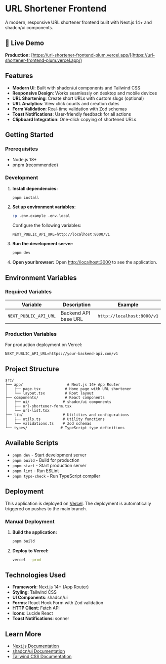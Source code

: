 # URL Shortener Frontend

A modern, responsive URL shortener frontend built with Next.js 14+ and shadcn/ui components.

## 🚀 Live Demo

**Production:**
[https://url-shortener-frontend-plum.vercel.app/](https://url-shortener-frontend-plum.vercel.app/)

## Features

- **Modern UI**: Built with shadcn/ui components and Tailwind CSS
- **Responsive Design**: Works seamlessly on desktop and mobile devices
- **URL Shortening**: Create short URLs with custom slugs (optional)
- **URL Analytics**: View click counts and creation dates
- **Form Validation**: Real-time validation with Zod schemas
- **Toast Notifications**: User-friendly feedback for all actions
- **Clipboard Integration**: One-click copying of shortened URLs

## Getting Started

### Prerequisites

- Node.js 18+
- pnpm (recommended)

### Development

1. **Install dependencies:**

   ```bash
   pnpm install
   ```

2. **Set up environment variables:**

   ```bash
   cp .env.example .env.local
   ```

   Configure the following variables:

   ```env
   NEXT_PUBLIC_API_URL=http://localhost:8000/v1
   ```

3. **Run the development server:**

   ```bash
   pnpm dev
   ```

4. **Open your browser:** Open [http://localhost:3000](http://localhost:3000) to see the
   application.

## Environment Variables

### Required Variables

| Variable              | Description          | Example                    |
| --------------------- | -------------------- | -------------------------- |
| `NEXT_PUBLIC_API_URL` | Backend API base URL | `http://localhost:8000/v1` |

### Production Variables

For production deployment on Vercel:

```env
NEXT_PUBLIC_API_URL=https://your-backend-api.com/v1
```

## Project Structure

```
src/
├── app/                    # Next.js 14+ App Router
│   ├── page.tsx           # Home page with URL shortener
│   └── layout.tsx         # Root layout
├── components/            # React components
│   ├── ui/               # shadcn/ui components
│   ├── url-shortener-form.tsx
│   └── url-list.tsx
├── lib/                  # Utilities and configurations
│   ├── utils.ts          # Utility functions
│   └── validations.ts    # Zod schemas
└── types/               # TypeScript type definitions
```

## Available Scripts

- `pnpm dev` - Start development server
- `pnpm build` - Build for production
- `pnpm start` - Start production server
- `pnpm lint` - Run ESLint
- `pnpm type-check` - Run TypeScript compiler

## Deployment

This application is deployed on [Vercel](https://vercel.com). The deployment is automatically
triggered on pushes to the main branch.

### Manual Deployment

1. **Build the application:**

   ```bash
   pnpm build
   ```

2. **Deploy to Vercel:**
   ```bash
   vercel --prod
   ```

## Technologies Used

- **Framework**: Next.js 14+ (App Router)
- **Styling**: Tailwind CSS
- **UI Components**: shadcn/ui
- **Forms**: React Hook Form with Zod validation
- **HTTP Client**: Fetch API
- **Icons**: Lucide React
- **Toast Notifications**: sonner

## Learn More

- [Next.js Documentation](https://nextjs.org/docs)
- [shadcn/ui Documentation](https://ui.shadcn.com)
- [Tailwind CSS Documentation](https://tailwindcss.com/docs)
